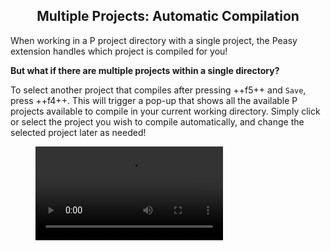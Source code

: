 <style>
  .md-typeset h1,
  .md-content__button {
    display: none;
  }
  
</style>

<div align="center">
  <h2>Multiple Projects: Automatic Compilation</h2>
</div>
When working in a P project directory with a single project, the Peasy extension handles which project is compiled for you!

**But what if there are multiple projects within a single directory?**

To select another project that compiles after pressing ++f5++ and `Save`, press ++f4++. This will trigger a pop-up that shows all the available P projects available to compile in your current working directory. Simply click or select the project you wish to compile automatically, and change the selected project later as needed!

<figure class="video_container">
  <video controls="true" allowfullscreen="true" >
    <source src="../../../videos/compilation.mov" type="video/mp4">
  </video>
</figure>
